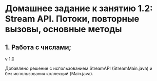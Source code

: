 # Домашнее задание к занятию 1.2: Stream API. Потоки, повторные вызовы, основные методы
## 1. Работа с числами;

v 1.0 

Добавлено решение с использованием StreamAPI (StreamMain.java) и без использования коллекций (Main.java).